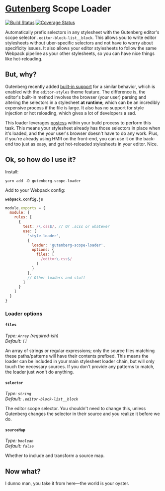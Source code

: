 # [Gutenberg][gutenberg] Scope Loader

[![Build Status](https://travis-ci.org/UFHealth/gutenberg-scope-loader.svg?branch=master)](https://travis-ci.org/UFHealth/gutenberg-scope-loader)
[![Coverage Status](https://coveralls.io/repos/github/UFHealth/gutenberg-scope-loader/badge.svg)](https://coveralls.io/github/UFHealth/gutenberg-scope-loader)

Automatically prefix selectors in any stylesheet with the Gutenberg editor's scope selector `.editor-block-list__block`. This allows you to write editor stylesheets without uber-specific selectors and not have to worry about specificity issues. It also allows your editor stylesheets to follow the same Webpack pipeline as your other stylesheets, so you can have nice things like hot-reloading.

## But, why?

Gutenberg recently added [built-in support][gutenberg-pull-9008] for a similar behavior, which is enabled with the `editor-styles` theme feature. The difference is, the editor's built-in method involves the browser (your user) parsing and altering the selectors in a stylesheet **at runtime**, which can be an incredibly expensive process if the file is large. It also has no support for style injection or hot reloading, which gives a lot of developers a sad.

This loader leverages [postcss][postcss] within your build process to perform this task. This means your stylesheet already has those selectors in place when it's loaded, and the your user's browser doesn't have to do any work. Plus, if you're already using HMR on the front-end, you can use it on the back-end too just as easy, and get hot-reloaded stylesheets in your editor. Nice.

## Ok, so how do I use it?

Install:
```
yarn add -D gutenberg-scope-loader
```

Add to your Webpack config:

**`webpack.config.js`**
```js
module.exports = {
  module: {
    rules: [
      {
        test: /\.css$/, // Or .scss or whatever
        use: [
          'style-loader',
          {
            loader: 'gutenberg-scope-loader',
            options: {
              files: [
                /editor\.css$/
              ]
            }
          },
          // Other loaders and stuff
        ]
      }
    ]
  }
}
```

### Loader options

#### `files`
_Type: `Array` (required-ish)_  
_Default: `[]`_

An array of strings or regular expressions; only the source files matching these paths/patterns will have their contents prefixed. This means the loader can be included in your main stylesheet loader chain, but will only touch the necessary sources. If you don't provide any patterns to match, the loader just won't do anything.

#### `selector`
_Type: `string`_  
_Default: `.editor-block-list__block`_

The editor scope selector. You shouldn't need to change this, unless Gutenberg changes the selector in their source and you realize it before we do.

#### `sourceMap`
_Type: `boolean`_  
_Default: `false`_

Whether to include and transform a source map.

## Now what?

I dunno man, you take it from here—the world is your oyster.


[gutenberg]: https://wordpress.org/gutenberg/
[gutenberg-pull-9008]: https://github.com/WordPress/gutenberg/pull/9008
[postcss]: https://postcss.org/

[yarn]: https://yarnpkg.com/
